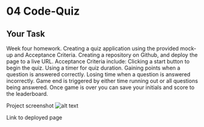 # 04 Code-Quiz

## Your Task

Week four homework.
Creating a quiz application using the provided mock-up and Acceptance Criteria. Creating a repository on Github, and deploy the page to a live URL. Acceptance Criteria include: Clicking a start button to begin the quiz. Using a timer for quiz duration. Gaining points when a question is answered correctly. Losing time when a question is answered incorrectly. Game end is triggered by either time running out or all questions being answered. Once game is over you can save your initials and score to the leaderboard.

Project screenshot
![alt text]()

Link to deployed page
